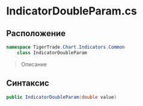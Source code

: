 
# IndicatorDoubleParam.cs
## Расположение
```csharp
namespace TigerTrade.Chart.Indicators.Common  
    class IndicatorDoubleParam
```

> Описание

## Синтаксис
```csharp
public IndicatorDoubleParam(double value)
```
